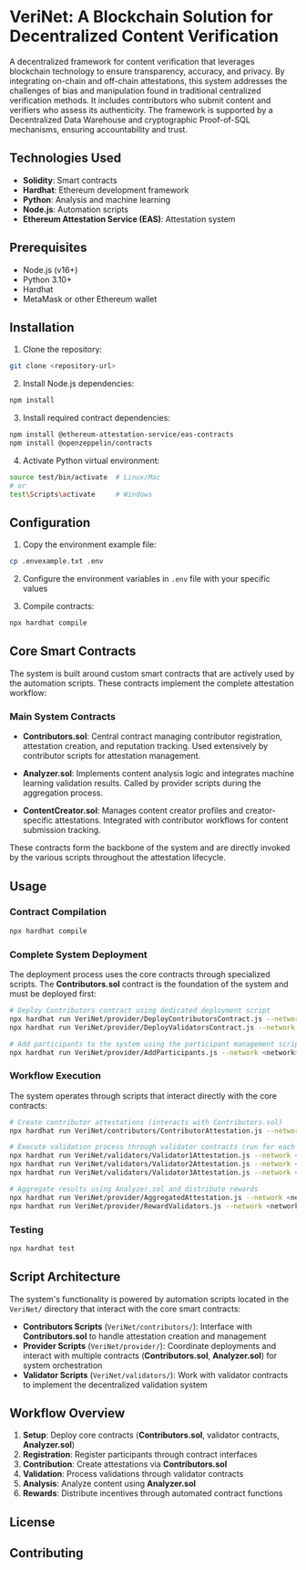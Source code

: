 # VeriNet: A Blockchain Solution for Decentralized Content Verification

A decentralized framework for content verification that leverages blockchain technology to ensure transparency, accuracy, and privacy. By integrating on-chain and off-chain attestations, this system addresses the challenges of bias and manipulation found in traditional centralized verification methods. It includes contributors who submit content and verifiers who assess its authenticity. The framework is supported by a Decentralized Data Warehouse and cryptographic Proof-of-SQL mechanisms, ensuring accountability and trust.

## Technologies Used

- **Solidity**: Smart contracts
- **Hardhat**: Ethereum development framework
- **Python**: Analysis and machine learning
- **Node.js**: Automation scripts
- **Ethereum Attestation Service (EAS)**: Attestation system

## Prerequisites

- Node.js (v16+)
- Python 3.10+
- Hardhat
- MetaMask or other Ethereum wallet

## Installation

1. Clone the repository:
```bash
git clone <repository-url>
```

2. Install Node.js dependencies:
```bash
npm install
```

3. Install required contract dependencies:
```bash
npm install @ethereum-attestation-service/eas-contracts
npm install @openzeppelin/contracts
```

4. Activate Python virtual environment:
```bash
source test/bin/activate  # Linux/Mac
# or
test\Scripts\activate     # Windows
```

## Configuration

1. Copy the environment example file:
```bash
cp .envexample.txt .env
```

2. Configure the environment variables in `.env` file with your specific values

3. Compile contracts:
```bash
npx hardhat compile
```

## Core Smart Contracts

The system is built around custom smart contracts that are actively used by the automation scripts. These contracts implement the complete attestation workflow:

### Main System Contracts
- **Contributors.sol**: Central contract managing contributor registration, attestation creation, and reputation tracking. Used extensively by contributor scripts for attestation management.

- **Analyzer.sol**: Implements content analysis logic and integrates machine learning validation results. Called by provider scripts during the aggregation process.

- **ContentCreator.sol**: Manages content creator profiles and creator-specific attestations. Integrated with contributor workflows for content submission tracking.

These contracts form the backbone of the system and are directly invoked by the various scripts throughout the attestation lifecycle.

## Usage

### Contract Compilation
```bash
npx hardhat compile
```

### Complete System Deployment

The deployment process uses the core contracts through specialized scripts. The **Contributors.sol** contract is the foundation of the system and must be deployed first:

```bash
# Deploy Contributors contract using dedicated deployment script
npx hardhat run VeriNet/provider/DeployContributorsContract.js --network <network>
npx hardhat run VeriNet/provider/DeployValidatorsContract.js --network <network>

# Add participants to the system using the participant management script
npx hardhat run VeriNet/provider/AddParticipants.js --network <network>
```

### Workflow Execution

The system operates through scripts that interact directly with the core contracts:

```bash
# Create contributor attestations (interacts with Contributors.sol)
npx hardhat run VeriNet/contributors/ContributorAttestation.js --network <network>

# Execute validation process through validator contracts (run for each validator)
npx hardhat run VeriNet/validators/Validator1Attestation.js --network <network>
npx hardhat run VeriNet/validators/Validator2Attestation.js --network <network>
npx hardhat run VeriNet/validators/Validator3Attestation.js --network <network>

# Aggregate results using Analyzer.sol and distribute rewards
npx hardhat run VeriNet/provider/AggregatedAttestation.js --network <network>
npx hardhat run VeriNet/provider/RewardValidators.js --network <network>
```

### Testing
```bash
npx hardhat test
```

## Script Architecture

The system's functionality is powered by automation scripts located in the `VeriNet/` directory that interact with the core smart contracts:

- **Contributors Scripts** (`VeriNet/contributors/`): Interface with **Contributors.sol** to handle attestation creation and management
- **Provider Scripts** (`VeriNet/provider/`): Coordinate deployments and interact with multiple contracts (**Contributors.sol**, **Analyzer.sol**) for system orchestration
- **Validator Scripts** (`VeriNet/validators/`): Work with validator contracts to implement the decentralized validation system



## Workflow Overview

1. **Setup**: Deploy core contracts (**Contributors.sol**, validator contracts, **Analyzer.sol**)
2. **Registration**: Register participants through contract interfaces
3. **Contribution**: Create attestations via **Contributors.sol**
4. **Validation**: Process validations through validator contracts
5. **Analysis**: Analyze content using **Analyzer.sol**
6. **Rewards**: Distribute incentives through automated contract functions

## License



## Contributing


